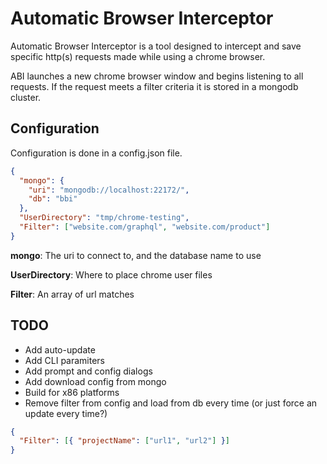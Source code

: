 # Automatic Browser Interceptor

Automatic Browser Interceptor is a tool designed to intercept and save specific http(s) requests made while using a chrome browser.

ABI launches a new chrome browser window and begins listening to all requests. If the request meets a filter criteria it is stored in a mongodb cluster.

## Configuration

Configuration is done in a config.json file.

```json
{
  "mongo": {
    "uri": "mongodb://localhost:22172/",
    "db": "bbi"
  },
  "UserDirectory": "tmp/chrome-testing",
  "Filter": ["website.com/graphql", "website.com/product"]
}
```

**mongo**: The uri to connect to, and the database name to use

**UserDirectory**: Where to place chrome user files

**Filter**: An array of url matches

## TODO

- Add auto-update
- Add CLI paramiters
- Add prompt and config dialogs
- Add download config from mongo
- Build for x86 platforms
- Remove filter from config and load from db every time (or just force an update every time?)

```json
{
  "Filter": [{ "projectName": ["url1", "url2"] }]
}
```
